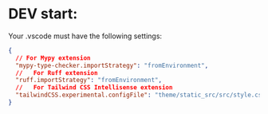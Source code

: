 # DEV start:

Your .vscode must have the following settings:

```json
{
  // For Mypy extension
  "mypy-type-checker.importStrategy": "fromEnvironment",
  //   For Ruff extension
  "ruff.importStrategy": "fromEnvironment",
  //   For Tailwind CSS Intellisense extension
  "tailwindCSS.experimental.configFile": "theme/static_src/src/style.css"
}
```
